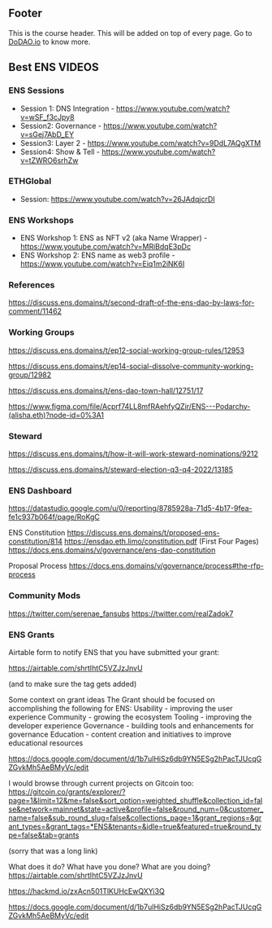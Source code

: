 ## Footer
This is the course header. This will be added on top of every page. Go to [DoDAO.io](https://www.dodao.io) to know more.

## Best ENS VIDEOS 

### ENS Sessions
- Session 1: DNS Integration - https://www.youtube.com/watch?v=wSF_f3cJpy8
- Session2: Governance - https://www.youtube.com/watch?v=sGej7AbD_EY
- Session3: Layer 2 - https://www.youtube.com/watch?v=9DdL7AQgXTM
- Session4: Show & Tell - https://www.youtube.com/watch?v=tZWRO6srhZw

### ETHGlobal
- Session: https://www.youtube.com/watch?v=26JAdqjcrDI 

### ENS Workshops
- ENS Workshop 1: ENS as NFT v2 (aka Name Wrapper) - https://www.youtube.com/watch?v=MRiBdqE3pDc
- ENS Workshop 2: ENS name as web3 profile - https://www.youtube.com/watch?v=Eiq1m2iNK6I


### References
https://discuss.ens.domains/t/second-draft-of-the-ens-dao-by-laws-for-comment/11462

### Working Groups
https://discuss.ens.domains/t/ep12-social-working-group-rules/12953

https://discuss.ens.domains/t/ep14-social-dissolve-community-working-group/12982

https://discuss.ens.domains/t/ens-dao-town-hall/12751/17

https://www.figma.com/file/Acprf74LL8mfRAehfyQZir/ENS---Podarchy-(alisha.eth)?node-id=0%3A1

### Steward
https://discuss.ens.domains/t/how-it-will-work-steward-nominations/9212

https://discuss.ens.domains/t/steward-election-q3-q4-2022/13185

### ENS Dashboard
https://datastudio.google.com/u/0/reporting/8785928a-71d5-4b17-9fea-fe1c937b064f/page/RoKgC

ENS Constitution
https://discuss.ens.domains/t/proposed-ens-constitution/814
https://ensdao.eth.limo/constitution.pdf  (First Four Pages)
https://docs.ens.domains/v/governance/ens-dao-constitution

Proposal Process
https://docs.ens.domains/v/governance/process#the-rfp-process


### Community Mods
https://twitter.com/serenae_fansubs
https://twitter.com/realZadok7

### ENS Grants
Airtable form to notify ENS that you have submitted your grant: 

https://airtable.com/shrtIhtC5VZJzJnvU

(and to make sure the tag gets added)

Some context on grant ideas
The Grant should be focused on accomplishing the following for ENS:
Usability - improving the user experience
Community - growing the ecosystem
Tooling - improving the developer experience
Governance - building tools and enhancements for governance
Education - content creation and initiatives to improve educational resources

https://docs.google.com/document/d/1b7ulHiSz6db9YN5ESg2hPacTJUcqGZGvkMh5AeBMyVc/edit

I would browse through current projects on Gitcoin too: 
https://gitcoin.co/grants/explorer/?page=1&limit=12&me=false&sort_option=weighted_shuffle&collection_id=false&network=mainnet&state=active&profile=false&round_num=0&customer_name=false&sub_round_slug=false&collections_page=1&grant_regions=&grant_types=&grant_tags=*ENS&tenants=&idle=true&featured=true&round_type=false&tab=grants

(sorry that was a long link)



What does it do?
What have you done?
What are you doing?
https://airtable.com/shrtIhtC5VZJzJnvU

https://hackmd.io/zxAcn501TlKUHcEwQXYi3Q


https://docs.google.com/document/d/1b7ulHiSz6db9YN5ESg2hPacTJUcqGZGvkMh5AeBMyVc/edit
